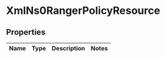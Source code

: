 
# XmlNs0RangerPolicyResource

## Properties
Name | Type | Description | Notes
------------ | ------------- | ------------- | -------------



